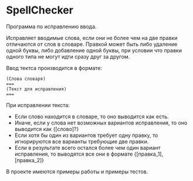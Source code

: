 # SpellChecker

Программа по исправлению ввода.

Исправляет вводимые слова, если они не более чем на две правки отличаются от слов в словаре. Правкой может быть либо удаление одной буквы, либо добавление одной буквы, при условии что правки одного типа не могут идти сразу друг за другом.

Ввод тектса производится в формате:
```
(Слова словаря)
===
(Текст для исправления)
===
```

При исправлении текста:
* Если слово находится в словаре, то оно выводится как есть.
* Иначе, если у слова нет возможных вариантов исправления, то оно выводится как {[слово]?}
* Если хотя бы один из вариантов требует одну правку, то игнорируются все варианты требующие две правки.
* Если в результате всего остался более чем один вариант исправления, то выводятся все они в формате {[правка_1], [правка_2]}

В проекте имеются примеры работы и примеры тестов.
